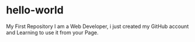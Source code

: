 # hello-world
My First Repository
I am a Web Developer, i just created my GitHub account and Learning to use it from your Page.
